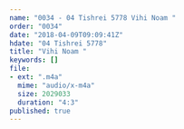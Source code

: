 ```yaml
---
name: "0034 - 04 Tishrei 5778 Vihi Noam "
order: "0034"
date: "2018-04-09T09:09:41Z"
hdate: "04 Tishrei 5778"
title: "Vihi Noam "
keywords: []
file:
- ext: ".m4a"
  mime: "audio/x-m4a"
  size: 2029033
  duration: "4:3"
published: true
---
```


